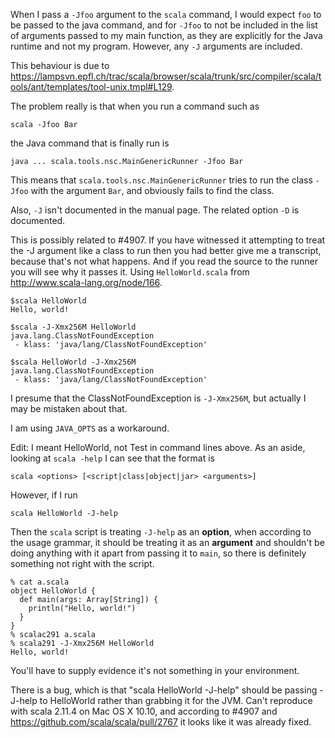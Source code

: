 When I pass a `-Jfoo` argument to the `scala` command, I would expect `foo` to be passed to the java command, and for `-Jfoo` to not be included in the list of arguments passed to my main function, as they are explicitly for the Java runtime and not my program. However, any `-J` arguments are included.

This behaviour is due to https://lampsvn.epfl.ch/trac/scala/browser/scala/trunk/src/compiler/scala/tools/ant/templates/tool-unix.tmpl#L129.

The problem really is that when you run a command such as

`scala -Jfoo Bar`

the Java command that is finally run is

`java ... scala.tools.nsc.MainGenericRunner -Jfoo Bar`

This means that `scala.tools.nsc.MainGenericRunner` tries to run the class `-Jfoo` with the argument `Bar`, and obviously fails to find the class.

Also, `-J` isn't documented in the manual page. The related option `-D` is documented.

This is possibly related to #4907.
If you have witnessed it attempting to treat the -J argument like a class to run then you had better give me a transcript, because that's not what happens.  And if you read the source to the runner you will see why it passes it.
Using `HelloWorld.scala` from http://www.scala-lang.org/node/166.

```
$scala HelloWorld
Hello, world!
```

```
$scala -J-Xmx256M HelloWorld
java.lang.ClassNotFoundException 
 - klass: 'java/lang/ClassNotFoundException'
```

```
$scala HelloWorld -J-Xmx256M
java.lang.ClassNotFoundException 
 - klass: 'java/lang/ClassNotFoundException'
```

I presume that the ClassNotFoundException is `-J-Xmx256M`, but actually I may be mistaken about that.

I am using `JAVA_OPTS` as a workaround.

Edit: I meant HelloWorld, not Test in command lines above.
As an aside, looking at `scala -help` I can see that the format is

```
scala <options> [<script|class|object|jar> <arguments>]
```

However, if I run

```
scala HelloWorld -J-help
```

Then the `scala` script is treating `-J-help` as an **option**, when according to the usage grammar, it should be treating it as an **argument** and shouldn't be doing anything with it apart from passing it to `main`, so there is definitely something not right with the script.
```
% cat a.scala
object HelloWorld {
  def main(args: Array[String]) {
    println("Hello, world!")
  }
}
% scalac291 a.scala 
% scala291 -J-Xmx256M HelloWorld
Hello, world!
```
You'll have to supply evidence it's not something in your environment.

There is a bug, which is that "scala HelloWorld -J-help" should be passing -J-help to HelloWorld rather than grabbing it for the JVM.
Can't reproduce with scala 2.11.4 on Mac OS X 10.10, and according to #4907 and https://github.com/scala/scala/pull/2767 it looks like it was already fixed.
